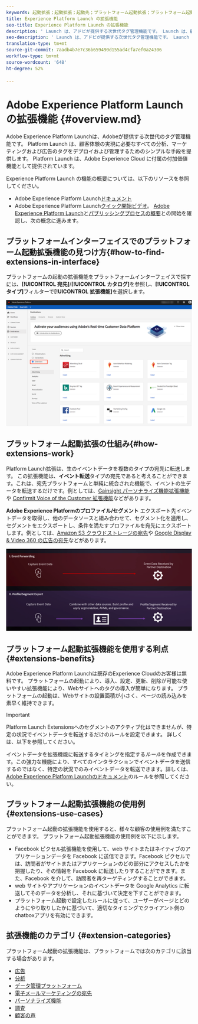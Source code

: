 ```yaml
---
keywords: 起動拡張；起動拡張；起動先；プラットフォーム起動拡張；プラットフォーム起動拡張；プラットフォーム起動先
title: Experience Platform Launch の拡張機能
seo-title: Experience Platform Launch の拡張機能
description: ' Launch は、アドビが提供する次世代タグ管理機能です。 Launch は、顧客体験の実現に必要なすべての分析、マーケティングおよび広告のタグをデプロイおよび管理するためのシンプルな手段を提供します。'
seo-description: ' Launch は、アドビが提供する次世代タグ管理機能です。 Launch は、顧客体験の実現に必要なすべての分析、マーケティングおよび広告のタグをデプロイおよび管理するためのシンプルな手段を提供します。'
translation-type: tm+mt
source-git-commit: 7aadb4b7e7c36b659490d155ad4cfa7ef0a24306
workflow-type: tm+mt
source-wordcount: '648'
ht-degree: 52%

---
```



# Adobe Experience Platform Launch の拡張機能 {#overview.md}

Adobe Experience Platform Launchは、Adobeが提供する次世代のタグ管理機能です。  Platform Launch は、顧客体験の実現に必要なすべての分析、マーケティングおよび広告のタグをデプロイおよび管理するためのシンプルな手段を提供します。 Platform Launch は、Adobe Experience Cloud に付属の付加価値機能として提供されています。

Experience Platform Launch の機能の概要については、以下のリソースを参照してください。
- Adobe Experience Platform Launch[ドキュメント](https://docs.adobe.com/content/help/ja-JP/experience-cloud/user-guides/home.translate.html)
- Adobe Experience Platform Launch[クイック開始ビデオ](https://experienceleague.adobe.com/docs/launch/using/intro/get-started/videos.html?)。 [Adobe Experience Platform Launch](https://www.youtube.com/embed/rwqqkG1SERU)と[パブリッシングプロセスの概要](https://helpx.adobe.com/jp/analytics/how-to/adobe-launch-publishing-process.html)との開始を確認し、次の概念に進みます。

## プラットフォームインターフェイスでのプラットフォーム起動拡張機能の見つけ方{#how-to-find-extensions-in-interface}

プラットフォームの起動の拡張機能をプラットフォームインターフェイスで探すには、**[!UICONTROL 宛先]**/**[!UICONTROL カタログ]**&#x200B;を参照し、**[!UICONTROL タイプ]**&#x200B;フィルターで&#x200B;**[!UICONTROL 拡張機能]**&#x200B;を選択します。

![インターフェイスの「拡張機能」フィルター](../../assets/catalog/launch-extensions/filter.png)

## プラットフォーム起動拡張の仕組み{#how-extensions-work}

Platform Launch拡張は、生のイベントデータを複数のタイプの宛先に転送します。 この拡張機能は、**イベント転送**&#x200B;タイプの宛先であると考えることができます。これは、宛先プラットフォームと単純に統合された機能で、イベントの生データを転送するだけです。例としては、[Gainsight パーソナライズ機能拡張機能](../personalization/gainsight.md)や [Confirmit Voice of the Customer 拡張機能](../voice/confirmit-digital-feedback.md)などがあります。

**Adobe Experience Platformのプロファイル/セグメント** エクスポート先イベントデータを取得し、他のデータソースと組み合わせて、セグメント化を適用し、セグメントをエクスポートし、条件を満たすプロファイルを宛先にエクスポートします。例としては、[Amazon S3 クラウドストレージの宛先](../cloud-storage/amazon-s3.md)や [Google Display &amp; Video 360 の広告の宛先](../advertising/google-dv360.md)などがあります。

![Experience Platform Launch の拡張機能と他の宛先との比較](../../assets/common/launch-and-other-destinations.png)

## プラットフォーム起動拡張機能を使用する利点{#extensions-benefits}

Adobe Experience Platform Launchは既存のExperience Cloudのお客様は無料です。 プラットフォームの起動により、導入、設定、更新、削除が可能な使いやすい拡張機能により、Webサイトへのタグの導入が簡単になります。 プラットフォームの起動は、Webサイトの設置面積が小さく、ページの読み込みを素早く維持できます。

>[!IMPORTANT]
>
>Platform Launch Extensionsへのセグメントのアクティブ化はできませんが、特定の状況でイベントデータを転送するだけのルールを設定できます。 詳しくは、以下を参照してください。

イベントデータを拡張機能に転送するタイミングを指定する&#x200B;*ルール*&#x200B;を作成できます。この強力な機能により、すべてのインタラクションでイベントデータを送信するのではなく、特定の状況でのみイベントデータを転送できます。詳しくは、[Adobe Experience Platform Launchのドキュメント](https://experienceleague.adobe.com/docs/launch/using/reference/manage-resources/rules.html)のルールを参照してください。

## プラットフォーム起動拡張機能の使用例{#extensions-use-cases}

プラットフォーム起動の拡張機能を使用すると、様々な顧客の使用例を満たすことができます。 プラットフォーム起動拡張機能の使用例を以下に示します。

- Facebook ピクセル拡張機能を使用して、web サイトまたはネイティブのアプリケーションデータを Facebook に送信できます。Facebook ピクセルでは、訪問者がサイトまたはアプリケーションのどの部分にアクセスしたかを把握したり、その情報を Facebook に転送したりすることができます。また、Facebook を介して、訪問者を再ターゲティングすることができます。
- web サイトやアプリケーションのイベントデータを Google Analytics に転送してそのデータを分析し、それに基づいて決定を下すことができます。
- プラットフォーム起動で設定したルールに従って、ユーザーがページとどのようにやり取りしたかに基づいて、適切なタイミングでクライアント側のchatboxアプリを有効にできます。

## 拡張機能のカテゴリ {#extension-categories}

プラットフォーム起動の拡張機能は、プラットフォームでは次のカテゴリに該当する場合があります。

- [広告](../advertising/overview.md)
- [分析](../analytics/overview.md)
- [データ管理プラットフォーム](../data-management/overview.md)
- [電子メールマーケティングの宛先](../email-marketing/overview.md)
- [パーソナライズ機能](../personalization/overview.md)
- [調査](../survey/overview.md)
- [顧客の声](../voice/overview.md)
